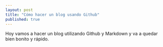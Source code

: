 ```yaml
---
layout: post
title: "Cómo hacer un blog usando Github"
published: true
---
```


Hoy vamos a hacer un blog utilizando Github y Markdown y va a quedar bien bonito y rápido.
